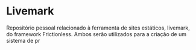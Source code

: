 # Livemark 

Repositório pessoal relacionado à ferramenta de sites estáticos, livemark, do framework Frictionless. Ambos serão utilizados para a criação de um sistema
de pr
